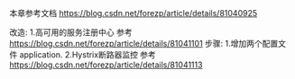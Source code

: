 本章参考文档
    https://blog.csdn.net/forezp/article/details/81040925
    
改造:
    1.高可用的服务注册中心
        参考
        https://blog.csdn.net/forezp/article/details/81041101
        步骤:
            1.增加两个配置文件
              application.
    2.Hystrix断路器监控
        参考
        https://blog.csdn.net/forezp/article/details/81041113